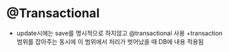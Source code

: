 
# @Transactional
+ update시에는 save를 명시적으로 하지않고 @transactional 사용
+transaction 범위를 잡아주는 동시에 이 범위에서 처리가 벗어났을 때 DB에 내용 적용됨

